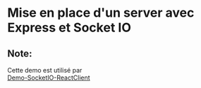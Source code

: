 # Mise en place d'un server avec Express et Socket IO

## Note: 
Cette demo est utilisé par  
[Demo-SocketIO-ReactClient](https://github.com/Form-JS/Demo-SocketIO-ReactClient)